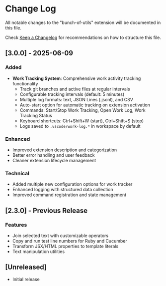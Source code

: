 # Change Log

All notable changes to the "bunch-of-utils" extension will be documented in this file.

Check [Keep a Changelog](http://keepachangelog.com/) for recommendations on how to structure this file.

## [3.0.0] - 2025-06-09

### Added
- **Work Tracking System**: Comprehensive work activity tracking functionality
  - Track git branches and active files at regular intervals
  - Configurable tracking intervals (default: 5 minutes)
  - Multiple log formats: text, JSON Lines (.jsonl), and CSV
  - Auto-start option for automatic tracking on extension activation
  - Commands: Start/Stop Work Tracking, Open Work Log, Work Tracking Status
  - Keyboard shortcuts: Ctrl+Shift+W (start), Ctrl+Shift+S (stop)
  - Logs saved to `.vscode/work-log.*` in workspace by default
  
### Enhanced
- Improved extension description and categorization
- Better error handling and user feedback
- Cleaner extension lifecycle management

### Technical
- Added multiple new configuration options for work tracker
- Enhanced logging with structured data collection
- Improved command registration and state management

## [2.3.0] - Previous Release

### Features
- Join selected text with customizable operators
- Copy and run test line numbers for Ruby and Cucumber
- Transform JSX/HTML properties to template literals
- Text manipulation utilities

## [Unreleased]

- Initial release